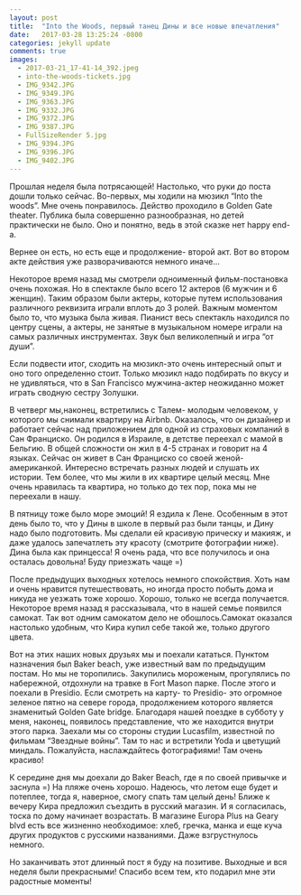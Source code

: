 ```yaml
---
layout: post
title:  "Into the Woods, первый танец Дины и все новые впечатления"
date:   2017-03-28 13:25:24 -0800
categories: jekyll update
comments: true
images:
  - 2017-03-21_17-41-14_392.jpeg
  - into-the-woods-tickets.jpg
  - IMG_9342.JPG
  - IMG_9349.JPG
  - IMG_9363.JPG
  - IMG_9332.JPG
  - IMG_9372.JPG
  - IMG_9387.JPG
  - FullSizeRender 5.jpg
  - IMG_9394.JPG
  - IMG_9396.JPG
  - IMG_9402.JPG
---
```


Прошлая неделя была потрясающей! Настолько, что руки до поста дошли только сейчас. 
Во-первых, мы ходили на мюзикл “Into the woods”. Мне очень понравилось. Действо проходило в Golden Gate theater. Публика была совершенно разнообразная, но детей практически не было. Оно и понятно, ведь в этой сказке нет happy end-а. 
<!--separate-->
Вернее он есть, но есть еще и продолжение- второй акт. Вот во втором акте действия уже разворачиваются немного иначе...

Некоторое время назад мы смотрели одноименный фильм-постановка очень похожая. Но в спектакле было всего 12 актеров (6 мужчин и 6 женщин).  Таким образом были актеры, которые путем использования различного реквизита играли вплоть до 3 ролей. Важным моментом было то, что музыка была живая. Пианист весь спектакль находился по центру сцены, а актеры, не занятые в музыкальном номере играли на самых различных инструментах. Звук был великолепный и игра “от души”. 

Если подвести итог,  сходить на мюзикл-это очень интересный опыт и оно того определенно стоит. Только мюзикл надо подбирать по вкусу и не удивляться, что в San Francisco мужчина-актер неожиданно может играть сводную сестру Золушки. 

В четверг мы,наконец, встретились с Талем- молодым человеком, у которого мы снимали квартиру на  Airbnb. Оказалось, что он дизайнер и работает сейчас над приложением для одной из страховых компаний в Сан Франциско. Он родился в Израиле, в детстве переехал с мамой в Бельгию. В общей сложности он жил в 4-5 странах и говорит на 4 языках. Сейчас он живет в Сан Франциско со своей женой-американкой. 
Интересно встречать разных людей и слушать их истории. Тем более, что мы жили в их квартире целый месяц. Мне очень нравилась та квартира, но только до тех пор, пока мы не переехали в нашу.

В пятницу тоже было море эмоций! Я ездила к Лене. Особенным в этот день было то, что у Дины в школе в первый раз были танцы, и Дину надо было подготовить. Мы сделали ей красивую прическу и макияж, и даже удалось запечатлеть эту красоту (смотрите фотографии ниже). Дина была как принцесса! Я очень рада, что все получилось и она осталась довольна! Буду приезжать чаще =)

После предыдущих выходных хотелось немного спокойствия. Хоть нам и очень нравится путешествовать, но иногда просто побыть дома и никуда не уезжать тоже хорошо. Хорошо, только не всегда получается. 
Некоторое время назад я рассказывала, что в нашей семье появился самокат. Так вот одним самокатом дело не обошлось.Самокат оказался настолько удобным, что Кира купил себе такой же, только другого цвета. 

Вот на этих наших новых друзьях мы и поехали кататься. Пунктом назначения был Baker beach, уже известный вам по предыдущим постам. Но мы не торопились. Закупились мороженым, прогулялись по набережной, отдохнули на травке в Fort Mason парке. После этого и поехали в Presidio. Если смотреть на карту- то Presidio- это огромное зеленое пятно на севере города, продолжением которого является знаменитый Golden Gate bridge. Благодаря нашей поездке в субботу у меня, наконец, появилось представление, что же находится внутри этого парка. Заехали мы со стороны студии Lucasfilm, известной по фильмам “Звездные войны”.  Там то нас и встретили Yoda и цветущий миндаль. Пожалуйста, наслаждайтесь фотографиями! Там очень красиво! 

К середине дня мы доехали до Baker Beach, где я по своей привычке и заснула =) На пляже очень хорошо. Надеюсь, что летом еще будет и потеплее, тогда я, наверное, смогу спать там целый день! Ближе к вечеру Кира предложил съездить в русский магазин. И я согласилась, тоска по дому начинает возрастать. В магазине Europa Plus на Geary blvd есть все жизненно необходимое: хлеб, гречка, манка и еще куча других продуктов с русскими названиями. Даже взгрустнулось немного. 

Но заканчивать этот длинный пост я буду на позитиве. Выходные и вся неделя были прекрасными! Спасибо всем тем, кто подарил мне эти радостные моменты! 